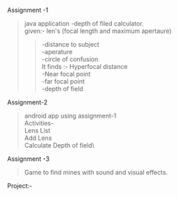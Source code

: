 Assignment -1 

>java application -depth of filed calculator.\
>given:- len's (focal length and maximum apertaure)
>>    -distance to subject\
 >>   -aperature\
>>    -circle of confusion\
>It finds :- Hyperfocal distance\
>>    -Near focal point\
>>    -far focal point\
 >>   -depth of field

                    
Assignment-2

>android app using assignment-1\
>Activities-\
>Lens List\
>Add Lens\
>Calculate Depth of field\

Assignment -3

>Game to find mines with sound and visual effects.

     
            
Project:-

                    

    

